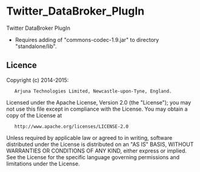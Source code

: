 Twitter_DataBroker_PlugIn
=========================

Twitter DataBroker PlugIn

- Requires adding of "commons-codec-1.9.jar" to directory "standalone/lib".

Licence
-------

Copyright (c) 2014-2015:
```
   Arjuna Technologies Limited, Newcastle-upon-Tyne, England.
```
   Licensed under the Apache License, Version 2.0 (the "License");
   you may not use this file except in compliance with the License.
   You may obtain a copy of the License at

       http://www.apache.org/licenses/LICENSE-2.0

   Unless required by applicable law or agreed to in writing, software
   distributed under the License is distributed on an "AS IS" BASIS,
   WITHOUT WARRANTIES OR CONDITIONS OF ANY KIND, either express or implied.
   See the License for the specific language governing permissions and
   limitations under the License.
